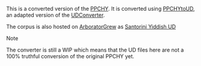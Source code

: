 This is a converted version of the [PPCHY](https://github.com/beatrice57/penn-parsed-corpus-of-historical-yiddish). It is converted using [PPCHYtoUD](https://github.com/beatrice57/penn-parsed-corpus-of-historical-yiddish), an adapted version of the [UDConverter](https://github.com/thorunna/UDConverter).

The corpus is also hosted on [ArboratorGrew](https://arborator.grew.fr/#/home) as [Santorini Yiddish UD](https://arborator.grew.fr/#/projects/Santorini%20Yiddish%20UD)

> [!NOTE]
> The converter is still a WIP which means that the UD files here are not a 100% truthful conversion of the original PPCHY yet.
